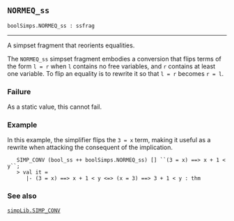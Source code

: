 ## `NORMEQ_ss`

``` hol4
boolSimps.NORMEQ_ss : ssfrag
```

------------------------------------------------------------------------

A simpset fragment that reorients equalities.

The `NORMEQ_ss` simpset fragment embodies a conversion that flips terms
of the form `l = r` when `l` contains no free variables, and `r`
contains at least one variable. To flip an equality is to rewrite it so
that `l = r` becomes `r = l`.

### Failure

As a static value, this cannot fail.

### Example

In this example, the simplifier flips the `3 = x` term, making it useful
as a rewrite when attacking the consequent of the implication.

``` hol4
   SIMP_CONV (bool_ss ++ boolSimps.NORMEQ_ss) [] ``(3 = x) ==> x + 1 < y``;
   > val it =
      |- (3 = x) ==> x + 1 < y <=> (x = 3) ==> 3 + 1 < y : thm
```

### See also

[`simpLib.SIMP_CONV`](#simpLib.SIMP_CONV)
